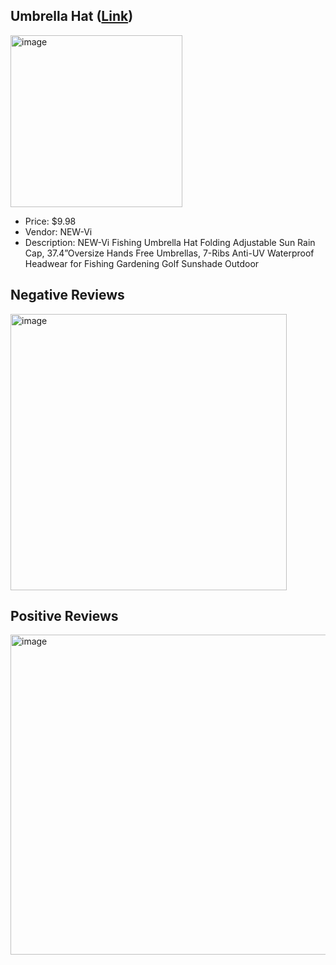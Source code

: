 ## Umbrella Hat ([Link](https://www.amazon.com/NEW-Vi-Umbrella-Adjustable-Multifunction-Headwear/dp/B07FD8X2RN/ref=sr_1_3_sspa?crid=2PZHDCIARUIPW&dib=eyJ2IjoiMSJ9.rNhgCldHNlWEozn5TvabkvEFu1xSr7KGwv5f0uUWkmE7Qgcm6FvkKcSJZ8emE5VF8S0-hqoX4amnEi3I8_Js989EFAwEiXv_3TyCqgz3JAl-bsvvt4nAE-o4n0UcYPkUg6c9YhQshoL0RbLdjUT1KhjbbNtMp9sGU_3kLGmr8ZKdh-lUl-I0AktEHmipffjg9bnVPaOVTSyd9AuyVxZ6oiJIUIxZI-Hy07yJi1pAVEY.tfXng0Ccd-TYoabNKbo3qXVAEdrZj4Tx_MQonbd-u7g&dib_tag=se&keywords=umbrella+hat&qid=1705460021&sprefix=umbrella+hat%2Caps%2C160&sr=8-3-spons&sp_csd=d2lkZ2V0TmFtZT1zcF9hdGY&psc=1))
<img width="275" alt="image" src="https://github.com/WhoWaWay/WhoWaWay.github.io/assets/157083035/7e89ed12-dddb-40a3-ae2b-efb13422c61f">


* Price: $9.98
* Vendor: NEW-Vi
* Description: NEW-Vi Fishing Umbrella Hat Folding Adjustable Sun Rain Cap, 37.4”Oversize Hands Free Umbrellas, 7-Ribs Anti-UV Waterproof Headwear for Fishing Gardening Golf Sunshade Outdoor

## Negative Reviews
<img width="442" alt="image" src="https://github.com/WhoWaWay/WhoWaWay.github.io/assets/157083035/be2668ef-a99f-4c3d-ab4b-52de2f5c29d5">

## Positive Reviews
<img width="512" alt="image" src="https://github.com/WhoWaWay/WhoWaWay.github.io/assets/157083035/0c3b74f6-c33a-4a09-985d-b0685d0feab2">
